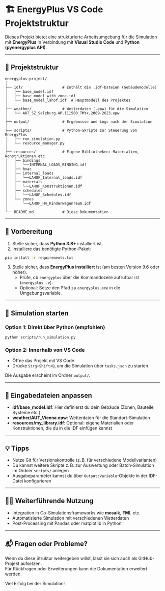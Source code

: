 
# 🏗️ EnergyPlus VS Code Projektstruktur

Dieses Projekt bietet eine strukturierte Arbeitsumgebung für die Simulation mit **EnergyPlus** in Verbindung mit **Visual Studio Code** und **Python (pyenergyplus API)**.

---

## 📁 Projektstruktur

```
energyplus-project/
│
├── idf/                  # Enthält die .idf-Dateien (Gebäudemodelle)
│   │── base_model.idf
│   │── base_model_with_zone.idf
│   └── base_model_lahof.idf  # Hauptmodell des Projektes
│
├── weather/              # Wetterdaten (.epw) für die Simulation
│   └── AUT_SZ_Salzburg.AP.111500_TMYx.2009-2023.epw
│
├── output/               # Ergebnisse und Logs nach der Simulation
│
├── scripts/              # Python-Skripte zur Steuerung von EnergyPlus
│   │── run_simulation.py
│   └── resource_manager.py
│
├── resources/            # Eigene Bibliotheken: Materialien, Konstruktionen etc.
│   │── bindings
│   │   └──INTERNAL_LOADS_BINDING.idf
│   │── hvac
│   │── internal_loads
│   │   └──LAHOF_Internal_loads.idf
│   │── materials
│   │   └──LAHOF_Konstruktionen.idf
│   │── schedules
│   │   └──LAHOF_Schedules.idf
│   └── zones
│       └──LAHOF_H4_Kinderwagenraum.idf
│
└── README.md             # Diese Dokumentation
```

---

## 🧰 Vorbereitung

1. Stelle sicher, dass **Python 3.8+** installiert ist.
2. Installiere das benötigte Python-Paket:

```bash
pip install -r requirements.txt
```

3. Stelle sicher, dass **EnergyPlus installiert** ist (am besten Version 9.6 oder höher).
   - Prüfe, ob `energyplus` über die Kommandozeile aufrufbar ist (`energyplus -v`).
   - Optional: Setze den Pfad zu `energyplus.exe` in die Umgebungsvariable.

---

## 🚀 Simulation starten

### Option 1: Direkt über Python (empfohlen)
```bash
python scripts/run_simulation.py
```

### Option 2: Innerhalb von VS Code
- Öffne das Projekt mit VS Code
- Drücke `Strg+Shift+B`, um die Simulation über `tasks.json` zu starten

Die Ausgabe erscheint im Ordner `output/`.

---

## 🔁 Eingabedateien anpassen

- **idf/base_model.idf**: Hier definierst du dein Gebäude (Zonen, Bauteile, Systeme etc.)
- **weather/AUT_Vienna.epw**: Wetterdaten für die Standort-Simulation
- **resources/my_library.idf**: Optional: eigene Materialien oder Konstruktionen, die du in die IDF einfügen kannst

---

## 💡 Tipps

- Nutze Git für Versionskontrolle (z. B. für verschiedene Modellvarianten)
- Du kannst weitere Skripte z. B. zur Auswertung oder Batch-Simulation im Ordner `scripts/` anlegen
- Ausgabeparameter kannst du über `Output:Variable`-Objekte in der IDF-Datei konfigurieren

---

## 👨‍💻 Weiterführende Nutzung

- Integration in Co-Simulationsframeworks wie **mosaik**, **FMI**, etc.
- Automatisierte Simulation mit verschiedenen Wetterdaten
- Post-Processing mit Pandas oder matplotlib in Python

---

## 📬 Fragen oder Probleme?
Wenn du diese Struktur weitergeben willst, lässt sie sich auch als GitHub-Projekt aufsetzen.  
Für Rückfragen oder Erweiterungen kann die Dokumentation erweitert werden.

Viel Erfolg bei der Simulation!
